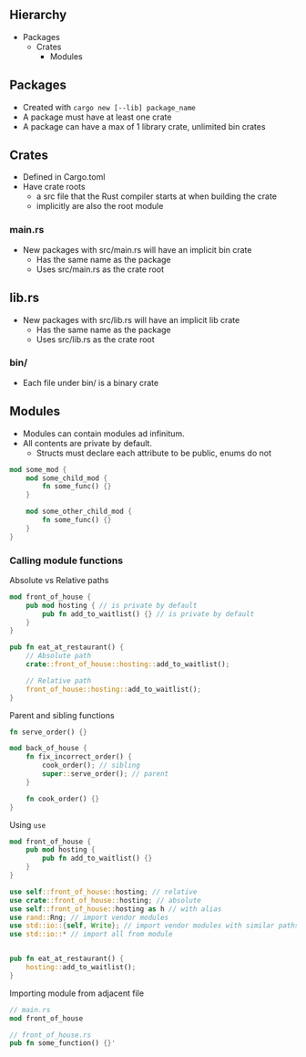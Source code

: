 ## Hierarchy
- Packages
	- Crates
		- Modules

## Packages
- Created with `cargo new [--lib] package_name`
- A package must have at least one crate
- A package can have a max of 1 library crate, unlimited bin crates

## Crates
- Defined in Cargo.toml
- Have crate roots
	- a src file that the Rust compiler starts at when building the crate
	- implicitly are also the root module

### main.rs
- New packages with src/main.rs will have an implicit bin crate
	- Has the same name as the package
	- Uses src/main.rs as the crate root

## lib.rs
- New packages with src/lib.rs will have an implicit lib crate
	- Has the same name as the package
	- Uses src/lib.rs as the crate root

### bin/
- Each file under bin/ is a binary crate 

## Modules
- Modules can contain modules ad infinitum.
- All contents are private by default.
	- Structs must declare each attribute to be public, enums do not
```rust
mod some_mod {
	mod some_child_mod {
		fn some_func() {}
	}

	mod some_other_child_mod {
		fn some_func() {}
	}
}
```

### Calling module functions
Absolute vs Relative paths
```rust
mod front_of_house {
	pub mod hosting { // is private by default
		pub fn add_to_waitlist() {} // is private by default
	}
}

pub fn eat_at_restaurant() {
	// Absolute path
	crate::front_of_house::hosting::add_to_waitlist();

	// Relative path
	front_of_house::hosting::add_to_waitlist();
}
```

Parent and sibling functions
```rust
fn serve_order() {}

mod back_of_house {
	fn fix_incorrect_order() {
		cook_order(); // sibling
		super::serve_order(); // parent
	}

	fn cook_order() {}
}
```

Using `use`
```rust
mod front_of_house {
	pub mod hosting {
		pub fn add_to_waitlist() {}
	}
}

use self::front_of_house::hosting; // relative
use crate::front_of_house::hosting; // absolute
use self::front_of_house::hosting as h // with alias
use rand::Rng; // import vendor modules
use std::io::{self, Write}; // import vendor modules with similar paths
use std::io::* // import all from module


pub fn eat_at_restaurant() {
	hosting::add_to_waitlist();
}
```

Importing module from adjacent file
```rust
// main.rs
mod front_of_house

// front_of_house.rs
pub fn some_function() {}'
```